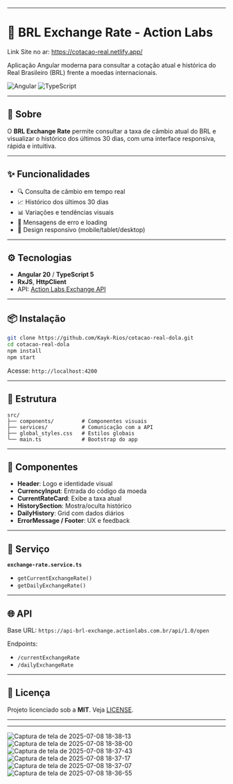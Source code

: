 
---


# 💱 BRL Exchange Rate - Action Labs

Link Site no ar: https://cotacao-real.netlify.app/ 

Aplicação Angular moderna para consultar a cotação atual e histórica do Real Brasileiro (BRL) frente a moedas internacionais.

![Angular](https://img.shields.io/badge/Angular-20.0.0-red?style=flat-square\&logo=angular)
![TypeScript](https://img.shields.io/badge/TypeScript-5.8.2-blue?style=flat-square\&logo=typescript)

---

## 🚀 Sobre

O **BRL Exchange Rate** permite consultar a taxa de câmbio atual do BRL e visualizar o histórico dos últimos 30 dias, com uma interface responsiva, rápida e intuitiva.

---

## ✨ Funcionalidades

* 🔍 Consulta de câmbio em tempo real
* 📈 Histórico dos últimos 30 dias
* 📊 Variações e tendências visuais
* 💬 Mensagens de erro e loading
* 📱 Design responsivo (mobile/tablet/desktop)

---

## ⚙️ Tecnologias

* **Angular 20** / **TypeScript 5**
* **RxJS**, **HttpClient**
* API: [Action Labs Exchange API](https://api-brl-exchange.actionlabs.com.br)

---

## 📦 Instalação

```bash
git clone https://github.com/Kayk-Rios/cotacao-real-dola.git
cd cotacao-real-dola
npm install
npm start
```

Acesse: `http://localhost:4200`

---

## 🧩 Estrutura

```
src/
├── components/         # Componentes visuais
├── services/           # Comunicação com a API
├── global_styles.css   # Estilos globais
└── main.ts             # Bootstrap do app
```

---

## 📌 Componentes

* **Header**: Logo e identidade visual
* **CurrencyInput**: Entrada do código da moeda
* **CurrentRateCard**: Exibe a taxa atual
* **HistorySection**: Mostra/oculta histórico
* **DailyHistory**: Grid com dados diários
* **ErrorMessage / Footer**: UX e feedback

---

## 🔧 Serviço

**`exchange-rate.service.ts`**

* `getCurrentExchangeRate()`
* `getDailyExchangeRate()`

---

## 🌐 API

Base URL: `https://api-brl-exchange.actionlabs.com.br/api/1.0/open`

Endpoints:

* `/currentExchangeRate`
* `/dailyExchangeRate`

---

## 📄 Licença

Projeto licenciado sob a **MIT**. Veja [LICENSE](LICENSE).

---

---


![Captura de tela de 2025-07-08 18-38-13](https://github.com/user-attachments/assets/88866c9f-28bd-4f42-8dfc-c4bcc05720e6)
![Captura de tela de 2025-07-08 18-38-00](https://github.com/user-attachments/assets/cd5662b7-ff09-4527-9db0-8e2d5a925617)
![Captura de tela de 2025-07-08 18-37-43](https://github.com/user-attachments/assets/363ccef6-1ff6-4b76-a835-55381fcbfdf7)
![Captura de tela de 2025-07-08 18-37-17](https://github.com/user-attachments/assets/24f46dad-948f-4609-86aa-08f4196c29be)
![Captura de tela de 2025-07-08 18-37-07](https://github.com/user-attachments/assets/88d20c78-830d-49d1-a4d0-f48ba60ce481)
![Captura de tela de 2025-07-08 18-36-55](https://github.com/user-attachments/assets/57edf6f2-a596-4c13-9cbd-7e973aff9d9a)
